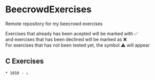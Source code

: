 # BeecrowdExercises
Remote repository for my beecrowd exercises

Exercises that already has been acepted will be marked with ✅  
and exercises that has been declined will be marked as ❌  
For exercises that has not been tested yet, the symbol ⚠️ will appear  

## C Exercises

    * 1010 - ⚠️